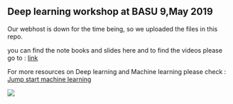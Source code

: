 ## Deep learning workshop at BASU 9,May 2019

Our webhost is down for the time being, so we uploaded the files in this repo.

you can find the note books and slides here and to find the videos please go to : [link](https://www.mediafire.com/folder/udavzk13qb96k/workshop)

For more resources on Deep learning and Machine learning please check : [Jump start machine learning](https://github.com/Moeinh77/jump-start-machine-learning)

![](http://www.mediafire.com/convkey/734b/ny0jhnn4i3e5rz6zg.jpg)
